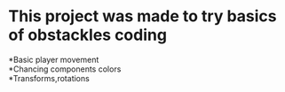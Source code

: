 # This project was made to try basics of obstackles coding
*Basic player movement<br/>
*Chancing components colors<br/>
*Transforms,rotations<br/>
